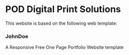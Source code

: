 
# POD Digital Print Solutions
This website is based on the following web template:

### JohnDoe
A Responsive Free One Page Portfolio Website template




